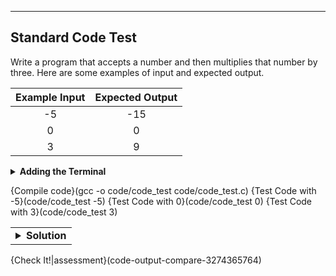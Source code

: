 ----------

## Standard Code Test

Write a program that accepts a number and then multiplies that number by three. Here are some examples of input and expected output.

|Example Input|Expected Output|
|:-----------:|:-------------:|
|-5           |-15            |
|0            |0              |
|3            |9              |


<details><summary><b>Adding the Terminal</b></summary>You can add the terminal to the <code>TEST CODE</code> button by changing the markdown code to <code>{test code|terminal}(code/code_test 3)</code>. To add a terminal to the UI, click on the gear icon, and select "3 Panels without tree" as the layout. Then click on "Open tabs" and add a tab. Select "Terminal" as the type, and set the panel to 1. If you do not add a terminal to the UI, Codio will open one automatically in the same panel as the C code. The terminal will be in a separate tab from the code.</details>

{Compile code}(gcc -o code/code_test code/code_test.c)
{Test Code with -5}(code/code_test -5)
{Test Code with 0}(code/code_test 0)
{Test Code with 3}(code/code_test 3)



<table><tbody><tr><td><details><summary>
<strong>Solution</strong>
</summary>

Here is one solution to the problem. You can copy/paste it into the IDE if you would like.

```c
#include <stdio.h> 
#include <stdlib.h>

int main(int argc, char **argv) 
{ 
  int num = atoi(argv[1]); // typecast the string to an int
      
  printf("%d\n", num * 3); // print the int multiplied by 3
  return 0; 
} 
```

	
</details></td></tr></tbody>
</table>


{Check It!|assessment}(code-output-compare-3274365764)
